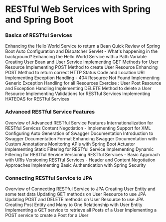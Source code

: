 # RESTful Web Services with Spring and Spring Boot


### Basics of RESTful Services

Enhancing the Hello World Service to return a Bean
Quick Review of Spring Boot Auto Configuration and Dispatcher Servlet - What's happening in the background?
Enhancing the Hello World Service with a Path Variable
Creating User Bean and User Service
Implementing GET Methods for User Resource
Implementing POST Method to create User Resource
Enhancing POST Method to return correct HTTP Status Code and Location URI
Implementing Exception Handling - 404 Resource Not Found
Implementing Generic Exception Handling for all Resources
Exercise : User Post Resource and Exception Handling
Implementing DELETE Method to delete a User Resource
Implementing Validations for RESTful Services
Implementing HATEOAS for RESTful Services

### Advanced RESTful Service Features
Overview of Advanced RESTful Service Features
Internationalization for RESTful Services
Content Negotiation - Implementing Support for XML
Configuring Auto Generation of Swagger Documentation
Introduction to Swagger Documentation Format
Enhancing Swagger Documentation with Custom Annotations
Monitoring APIs with Spring Boot Actuator
Implementing Static Filtering for RESTful Service
Implementing Dynamic Filtering for RESTful Service
Versioning RESTful Services - Basic Approach with URIs
Versioning RESTful Services - Header and Content Negotiation Approaches
Implementing Basic Authentication with Spring Security

### Connecting RESTful Service to JPA
Overview of Connecting RESTful Service to JPA
Creating User Entity and some test data
Updating GET methods on User Resource to use JPA
Updating POST and DELETE methods on User Resource to use JPA
Creating Post Entity and Many to One Relationship with User Entity
Implementing a GET service to retrieve all Posts of a User
Implementing a POST service to create a Post for a User

